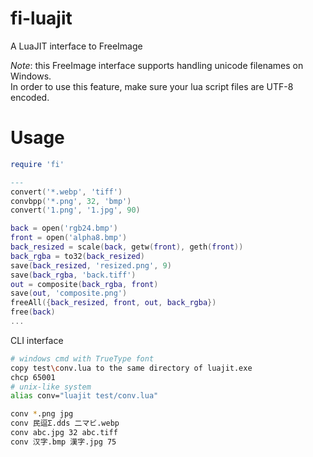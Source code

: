 ﻿fi-luajit
========

A LuaJIT interface to FreeImage

*Note*: this FreeImage interface supports handling unicode filenames on Windows.  
In order to use this feature, make sure your lua script files are UTF-8 encoded.

# Usage #

```lua
require 'fi'

---
convert('*.webp', 'tiff')
convbpp('*.png', 32, 'bmp')
convert('1.png', '1.jpg', 90)

back = open('rgb24.bmp')
front = open('alpha8.bmp')
back_resized = scale(back, getw(front), geth(front))
back_rgba = to32(back_resized)
save(back_resized, 'resized.png', 9)
save(back_rgba, 'back.tiff')
out = composite(back_rgba, front)
save(out, 'composite.png')
freeAll({back_resized, front, out, back_rgba})
free(back)
...
```

CLI interface
```bash
# windows cmd with TrueType font
copy test\conv.lua to the same directory of luajit.exe
chcp 65001
# unix-like system
alias conv="luajit test/conv.lua"

conv *.png jpg
conv 民逗Σ.dds 二マビ.webp
conv abc.jpg 32 abc.tiff
conv 汉字.bmp 漢字.jpg 75 
```
